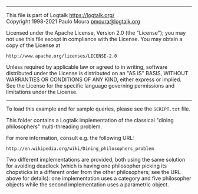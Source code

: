 ________________________________________________________________________

This file is part of Logtalk <https://logtalk.org/>  
Copyright 1998-2021 Paulo Moura <pmoura@logtalk.org>

Licensed under the Apache License, Version 2.0 (the "License");
you may not use this file except in compliance with the License.
You may obtain a copy of the License at

    http://www.apache.org/licenses/LICENSE-2.0

Unless required by applicable law or agreed to in writing, software
distributed under the License is distributed on an "AS IS" BASIS,
WITHOUT WARRANTIES OR CONDITIONS OF ANY KIND, either express or implied.
See the License for the specific language governing permissions and
limitations under the License.
________________________________________________________________________


To load this example and for sample queries, please see the `SCRIPT.txt`
file.

This folder contains a Logtalk implementation of the classical "dining 
philosophers" multi-threading problem.

For more information, consult e.g. the following URL:

	http://en.wikipedia.org/wiki/Dining_philosophers_problem

Two different implementations are provided, both using the same solution for 
avoiding deadlock (which is having one philosopher picking its chopsticks 
in a different order from the other philosophers; see the URL above for 
details): one implementation uses a category and five philosopher objects 
while the second implementation uses a parametric object.

